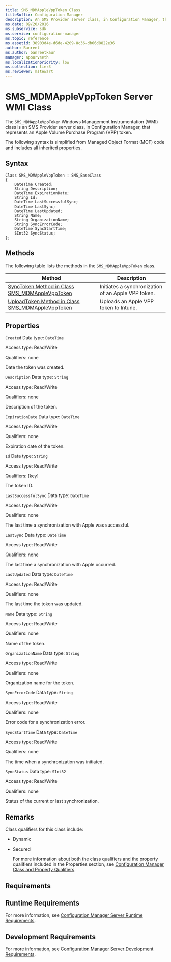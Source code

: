 ```yaml
---
title: SMS_MDMAppleVppToken Class
titleSuffix: Configuration Manager
description: An SMS Provider server class, in Configuration Manager, that represents an Apple Volume Purchase Program (VPP) token.
ms.date: 09/20/2016
ms.subservice: sdk
ms.service: configuration-manager
ms.topic: reference
ms.assetid: 38903d4e-d6de-4209-8c36-db66d8822e36
author: Banreet
ms.author: banreetkaur
manager: apoorvseth
ms.localizationpriority: low
ms.collection: tier3
ms.reviewer: mstewart
---
```

# SMS_MDMAppleVppToken Server WMI Class
The `SMS_MDMAppleVppToken` Windows Management Instrumentation (WMI) class is an SMS Provider server class, in Configuration Manager, that represents an Apple Volume Purchase Program (VPP) token.

 The following syntax is simplified from Managed Object Format (MOF) code and includes all inherited properties.

## Syntax

```
Class SMS_MDMAppleVppToken : SMS_BaseClass
{
    DateTime Created;
    String Description;
    DateTime ExpirationDate;
    String Id;
    DateTime LastSuccessfulSync;
    DateTime LastSync;
    DateTime LastUpdated;
    String Name;
    String OrganizationName;
    String SyncErrorCode;
    DateTime SyncStartTime;
    SInt32 SyncStatus;
};

```

## Methods
 The following table lists the methods in the `SMS_MDMAppleVppToken` class.

|Method|Description|
|------------|-----------------|
|[SyncToken Method in Class SMS_MDMAppleVppToken](../../../develop/reference/mdm/synctoken-method-in-class-sms_mdmapplevpptoken.md)|Initiates a synchronization of an Apple VPP token.|
|[UploadToken Method in Class SMS_MDMAppleVppToken](../../../develop/reference/mdm/uploadtoken-method-in-class-sms_mdmapplevpptoken.md)|Uploads an Apple VPP token to Intune.|

## Properties
 `Created`
 Data type: `DateTime`

 Access type: Read/Write

 Qualifiers: none

 Date the token was created.

 `Description`
 Data type: `String`

 Access type: Read/Write

 Qualifiers: none

 Description of the token.

 `ExpirationDate`
 Data type: `DateTime`

 Access type: Read/Write

 Qualifiers: none

 Expiration date of the token.

 `Id`
 Data type: `String`

 Access type: Read/Write

 Qualifiers: [key]

 The token ID.

 `LastSuccessfulSync`
 Data type: `DateTime`

 Access type: Read/Write

 Qualifiers: none

 The last time a synchronization with Apple was successful.

 `LastSync`
 Data type: `DateTime`

 Access type: Read/Write

 Qualifiers: none

 The last time a synchronization with Apple occurred.

 `LastUpdated`
 Data type: `DateTime`

 Access type: Read/Write

 Qualifiers: none

 The last time the token was updated.

 `Name`
 Data type: `String`

 Access type: Read/Write

 Qualifiers: none

 Name of the token.

 `OrganizationName`
 Data type: `String`

 Access type: Read/Write

 Qualifiers: none

 Organization name for the token.

 `SyncErrorCode`
 Data type: `String`

 Access type: Read/Write

 Qualifiers: none

 Error code for a synchronization error.

 `SyncStartTime`
 Data type: `DateTime`

 Access type: Read/Write

 Qualifiers: none

 The time when a synchronization was initiated.

 `SyncStatus`
 Data type: `SInt32`

 Access type: Read/Write

 Qualifiers: none

 Status of the current or last synchronization.

## Remarks
 Class qualifiers for this class include:

- Dynamic

- Secured

  For more information about both the class qualifiers and the property qualifiers included in the Properties section, see [Configuration Manager Class and Property Qualifiers](../../../develop/reference/misc/class-and-property-qualifiers.md).

## Requirements

## Runtime Requirements
 For more information, see [Configuration Manager Server Runtime Requirements](../../../develop/core/reqs/server-runtime-requirements.md).

## Development Requirements
 For more information, see [Configuration Manager Server Development Requirements](../../../develop/core/reqs/server-development-requirements.md).
